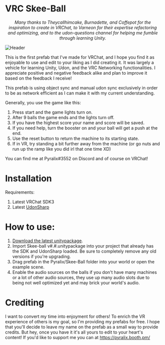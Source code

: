 # VRC Skee-Ball

<p align="center"><i>Many thanks to Theycallhimcake, Burnadette, and Coffepot for the inspiration to create in VRChat, to Varneon for their expertise refactoring and optimizing, and to the udon-questions channel for helping me fumble through learning Unity.</i></p>

![Header](https://raw.githubusercontent.com/pyralix/VRC-Skee-Ball/main/.github/images/skeeball.PNG)


This is the first prefab that I've made for VRChat, and I hope you find it as enjoyable to use and edit to your liking as I did creating it. It was largely a vehicle for learning Unity, Udon, and the VRC Networking functionalities. I appreciate positive and negative feedback alike and plan to improve it based on the feedback I receive!

This prefab is using object sync and manual udon sync exclusively in order to be as network efficient as I can make it with my current understanding.

Generally, you use the game like this:
1. Press start and the game lights turn on.
2. After 9 balls the game ends and the lights turn off.
3. If you have the highest score your name and score will be saved.
4. If you need help, turn the booster on and your ball will get a push at the end.
5. Use the reset button to return the machine to its starting state.
6. If in VR, try standing a bit further away from the machine (or go nuts and run up the ramp like you did irl that one time XD)

You can find me at Pyralix#3552 on Discord and of course on VRChat!

# Installation

Requirements:

1. Latest VRChat SDK3
2. Latest [UdonSharp](https://github.com/MerlinVR/UdonSharp)

# How to use:

1. [Download the latest unitypackage](https://github.com/pyralix/VRC-Skee-Ball/releases/download/v1.4.1/Skee-ball.v1.4.1.unitypackage).
2. Import Skee-ball v#.#.unitypackage into your project that already has the SDK and UdonSharp loaded. Be sure to completely remove any old versions if you're upgrading.
3. Drag prefab in the Pyralix/Skee-Ball folder into your world or open the example scene.
4. Enable the audio sources on the balls if you don't have many machines or a lot of other audio sources, they use up many audio slots due to being not well optimized yet and may brick your world's audio.

# Crediting

I want to convert my time into enjoyment for others! To enrich the VR experience of others is my goal, so I'm providing my prefabs for free. I hope that you'll decide to leave my name on the prefab as a small way to provide credits. But hey, once you have it it's all yours to edit to your heart's content! If you'd like to support me you can at https://pyralix.booth.pm/
